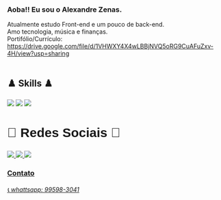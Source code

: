 ### Aoba!! Eu sou o Alexandre Zenas.
 Atualmente estudo Front-end e um pouco de back-end.<br>
 Amo tecnologia, música e finanças.<br>
 Portifólio/Currículo: https://drive.google.com/file/d/1VHWXY4X4wLBBjNVQ5oRG9CuAFuZxv-4H/view?usp=sharing
 <br>
 <br>
 
<body>
	<section class="section1">
		<div class="Skills" style="display: inline_block">
			<h2>♟️ Skills ♟️</h2>
 				<img src="https://img.shields.io/badge/JavaScript-323330?style=for-the-badge&logo=javascript&logoColor=F7DF1E">
  				<img src="https://img.shields.io/badge/HTML5-E34F26?style=for-the-badge&logo=html5&logoColor=white">
  				<img src="https://img.shields.io/badge/CSS3-1572B6?style=for-the-badge&logo=css3&logoColor=white">
		</div>
		<div class="RedesSociais">
			<h2 style="font-family: sans-serif; font-size: 30px">🔔 Redes Sociais 🔔</h2>		
				<a href="https://www.linkedin.com/in/alexandre-zenas-819b3163/" target="_blank">
					<img src="https://img.shields.io/badge/-LinkedIn-%230077B5?style=for-the-badge&logo=linkedin&logoColor=white" target="_blank">
				<a href = "mailto:alexandrezenas11@gmail.com">
					<img src="https://img.shields.io/badge/-Gmail-%23333?style=for-the-badge&logo=gmail&logoColor=white">
				<a href="https://www.instagram.com/alexandrezenas/" target="_blank">
					<img src="https://img.shields.io/badge/-Instagram-%23E4405F?style=for-the-badge&logo=instagram&logoColor=white" target="_blank">
		</div>
		<div class="contato" style="display: inline_block">
			<H3>Contato</H3>
			<h6>📞 whattsapp: 99598-3041 </h6> 
		</div>
	</section>
</body>


			
